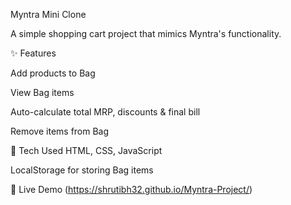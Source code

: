 Myntra Mini Clone

A simple shopping cart project that mimics Myntra's functionality.

✨ Features

Add products to Bag

View Bag items

Auto-calculate total MRP, discounts & final bill

Remove items from Bag

🔧 Tech Used
HTML, CSS, JavaScript

LocalStorage for storing Bag items

🔗 Live Demo
(https://shrutibh32.github.io/Myntra-Project/)

